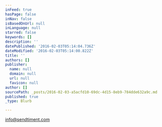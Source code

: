 ```yaml
---
inFeed: true
hasPage: false
inNav: false
isBasedOnUrl: null
inLanguage: null
starred: false
keywords: []
description: ''
datePublished: '2016-02-03T05:14:04.736Z'
dateModified: '2016-02-03T05:14:00.822Z'
title: ''
authors: []
publisher:
  name: null
  domain: null
  url: null
  favicon: null
author: []
sourcePath: _posts/2016-02-03-a5acfd10-69dc-4d15-8eb9-784dde632a9c.md
published: true
_type: Blurb

---
```

info@sendtiment.com